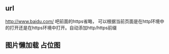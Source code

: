 ## url
http://www.baidu.com/
吧前面的https省略， 可以根据当前页面是在http环境中的打开还是在https环境中打开。自动添加http/https前缀

## 图片懒加载 占位图